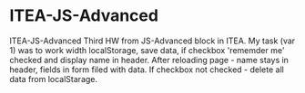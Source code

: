# ITEA-JS-Advanced

ITEA-JS-Advanced
Third HW from JS-Advanced block in ITEA. My task (var 1) was to work width localStorage, 
save data, if checkbox 'rememder me' checked and display name in header. After reloading page - name stays in header, 
fields in form filed with data.
If checkbox not checked - delete all data from localStarage.
